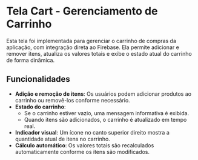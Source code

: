 # Tela Cart - Gerenciamento de Carrinho

Esta tela foi implementada para gerenciar o carrinho de compras da aplicação, com integração direta ao Firebase. Ela permite adicionar e remover itens, atualiza os valores totais e exibe o estado atual do carrinho de forma dinâmica.

## Funcionalidades

- **Adição e remoção de itens**: Os usuários podem adicionar produtos ao carrinho ou removê-los conforme necessário.
- **Estado do carrinho**:
  - Se o carrinho estiver vazio, uma mensagem informativa é exibida.
  - Quando itens são adicionados, o carrinho é atualizado em tempo real.
- **Indicador visual**: Um ícone no canto superior direito mostra a quantidade atual de itens no carrinho.
- **Cálculo automático**: Os valores totais são recalculados automaticamente conforme os itens são modificados.
